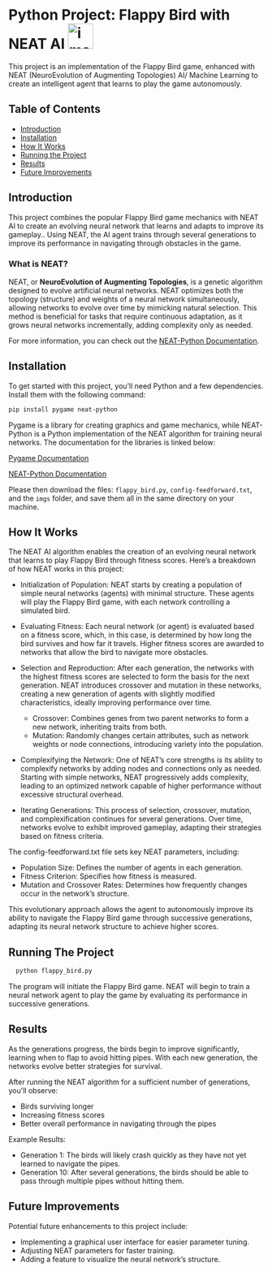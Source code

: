 # Python Project: Flappy Bird with NEAT AI <img width="50" alt="image" src="https://github.com/user-attachments/assets/5530545a-849a-4ec2-84f1-a7e288d5b788">



This project is an implementation of the Flappy Bird game, enhanced with NEAT (NeuroEvolution of Augmenting Topologies) AI/ Machine Learning to create an intelligent agent that learns to play the game autonomously.

## Table of Contents
- [Introduction](#introduction)
- [Installation](#installation)
- [How It Works](#how-it-works)
- [Running the Project](#running-the-project)
- [Results](#results)
- [Future Improvements](#future-improvements)

## Introduction
This project combines the popular Flappy Bird game mechanics with NEAT AI to create an evolving neural network that learns and adapts to improve its gameplay.. Using NEAT, the AI agent trains through several generations to improve its performance in navigating through obstacles in the game.


### What is NEAT?
NEAT, or **NeuroEvolution of Augmenting Topologies**, is a genetic algorithm designed to evolve artificial neural networks. NEAT optimizes both the topology (structure) and weights of a neural network simultaneously, allowing networks to evolve over time by mimicking natural selection. This method is beneficial for tasks that require continuous adaptation, as it grows neural networks incrementally, adding complexity only as needed.

For more information, you can check out the [NEAT-Python Documentation](https://neat-python.readthedocs.io/en/latest/).

## Installation
To get started with this project, you’ll need Python and a few dependencies. Install them with the following command:

  ```bash
  pip install pygame neat-python
  ```
  Pygame is a library for creating graphics and game mechanics, while NEAT-Python is a Python implementation of the NEAT algorithm for training neural networks. The documentation for the libraries is linked below:
  
  [Pygame Documentation](https://www.pygame.org/docs/)
  
  [NEAT-Python Documentation](https://neat-python.readthedocs.io/en/latest/)

Please then download the files: `flappy_bird.py`, `config-feedforward.txt`, and the `imgs` folder, and save them all in the same directory on your machine.

## How It Works

The NEAT AI algorithm enables the creation of an evolving neural network that learns to play Flappy Bird through fitness scores. Here’s a breakdown of how NEAT works in this project:

- Initialization of Population: NEAT starts by creating a population of simple neural networks (agents) with minimal structure. These agents will play the Flappy Bird game, with each network controlling a simulated bird.
  
- Evaluating Fitness: Each neural network (or agent) is evaluated based on a fitness score, which, in this case, is determined by how long the bird survives and how far it travels. Higher fitness scores are awarded to networks that allow the bird to navigate more obstacles.
  
- Selection and Reproduction: After each generation, the networks with the highest fitness scores are selected to form the basis for the next generation. NEAT introduces crossover and mutation in these networks, creating a new generation of agents with slightly modified characteristics, ideally improving performance over time.
  - Crossover: Combines genes from two parent networks to form a new network, inheriting traits from both.
  - Mutation: Randomly changes certain attributes, such as network weights or node connections, introducing variety into the population.

- Complexifying the Network: One of NEAT’s core strengths is its ability to complexify networks by adding nodes and connections only as needed. Starting with simple networks, NEAT progressively adds complexity, leading to an optimized network capable of higher performance without excessive structural overhead.
  
- Iterating Generations: This process of selection, crossover, mutation, and complexification continues for several generations. Over time, networks evolve to exhibit improved gameplay, adapting their strategies based on fitness criteria.
  
The config-feedforward.txt file sets key NEAT parameters, including:
  - Population Size: Defines the number of agents in each generation.
  - Fitness Criterion: Specifies how fitness is measured.
  - Mutation and Crossover Rates: Determines how frequently changes occur in the network’s structure.
    
This evolutionary approach allows the agent to autonomously improve its ability to navigate the Flappy Bird game through successive generations, adapting its neural network structure to achieve higher scores.

## Running The Project
```bash
  python flappy_bird.py
  ```
The program will initiate the Flappy Bird game. NEAT will begin to train a neural network agent to play the game by evaluating its performance in successive generations.

## Results
As the generations progress, the birds begin to improve significantly, learning when to flap to avoid hitting pipes. With each new generation, the networks evolve better strategies for survival.

After running the NEAT algorithm for a sufficient number of generations, you'll observe:
  - Birds surviving longer
  - Increasing fitness scores
  - Better overall performance in navigating through the pipes
  
Example Results:
  - Generation 1: The birds will likely crash quickly as they have not yet learned to navigate the pipes.
  - Generation 10: After several generations, the birds should be able to pass through multiple pipes without hitting them.

## Future Improvements

Potential future enhancements to this project include:
  - Implementing a graphical user interface for easier parameter tuning.
  - Adjusting NEAT parameters for faster training.
  - Adding a feature to visualize the neural network’s structure.

